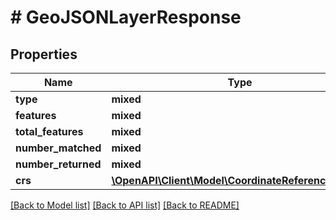 # # GeoJSONLayerResponse

## Properties

Name | Type | Description | Notes
------------ | ------------- | ------------- | -------------
**type** | **mixed** |  |
**features** | **mixed** |  |
**total_features** | **mixed** |  | [optional]
**number_matched** | **mixed** |  | [optional]
**number_returned** | **mixed** |  | [optional]
**crs** | [**\OpenAPI\Client\Model\CoordinateReferenceSystem**](CoordinateReferenceSystem.md) |  | [optional]

[[Back to Model list]](../../README.md#models) [[Back to API list]](../../README.md#endpoints) [[Back to README]](../../README.md)
